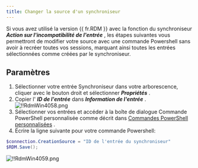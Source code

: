 ```yaml
---
title: Changer la source d'un synchroniseur
---
```

Si vous avez utilisé la version {{ fr.RDM }} avec la fonction du synchroniseur ***Action sur l'incompatibilité de l'entrée*** , les étapes suivantes vous permettront de modifier votre source avec une commande Powershell sans avoir à recréer toutes vos sessions, marquant ainsi toutes les entrées sélectionnées comme créées par le synchroniseur. 

## Paramètres 

1. Sélectionner votre entrée Synchroniseur dans votre arborescence, cliquer avec le bouton droit et sélectionner ***Propriétés*** . 
1. Copier l' ***ID de l'entrée*** dans ***Information de l'entrée*** .  
![!!RdmWin4058.png](/img/fr/rdm/windows/RdmWin4058.png) 
1. Sélectionner vos entrées et accéder à la boîte de dialogue Commande PowerShell personnalisée comme décrit dans [Commandes PowerShell personnalisées](/fr/rdm/windows/powershell-scripting/custom-powershell-commands/) . 
1. Écrire la ligne suivante pour votre commande Powershell: 

```powershell
$connection.CreationSource = "ID de l'entrée du synchroniseur"
$RDM.Save();
```
![!!RdmWin4059.png](/img/fr/rdm/windows/RdmWin4059.png) 

